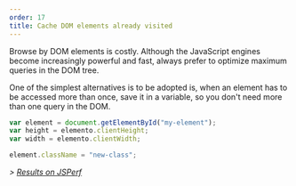 ```yaml
---
order: 17
title: Cache DOM elements already visited
---
```


Browse by DOM elements is costly. Although the JavaScript engines become increasingly powerful and fast, always prefer to optimize maximum queries in the DOM tree.

One of the simplest alternatives is to be adopted is, when an element has to be accessed more than once, save it in a variable, so you don't need more than one query in the DOM.

```js
var element = document.getElementById("my-element");
var height = elemento.clientHeight;
var width = elemento.clientWidth;

element.className = "new-class";
```

*> [Results on JSPerf](http://jsperf.com/browser-diet-dom-manipulation)*